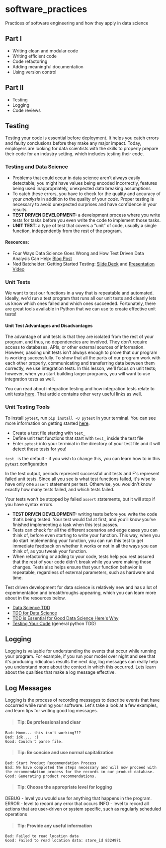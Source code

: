# software_practices
Practices of software engineering and how they apply in data science

##  Part I
* Writing clean and modular code
* Writing efficient code
* Code refactoring
* Adding meaningful documentation
* Using version control

##  Part II
* Testing
* Logging
* Code reviews


## Testing

Testing your code is essential before deployment. It helps you catch errors and faulty conclusions before they make any major impact. Today, employers are looking for data scientists with the skills to properly prepare their code for an industry setting, which includes testing their code.

### Testing and Data Science

*   Problems that could occur in data science aren’t always easily detectable; you might have values being encoded incorrectly, features being used inappropriately, unexpected data breaking assumptions
*   To catch these errors, you have to check for the quality and accuracy of your *analysis* in addition to the quality of your *code*. Proper testing is necessary to avoid unexpected surprises and have confidence in your results.
*   **TEST DRIVEN DEVELOPMENT:** a development process where you write tests for tasks before you even write the code to implement those tasks.
*   **UNIT TEST:** a type of test that covers a “unit” of code, usually a single function, independently from the rest of the program.

#### Resources:

*   Four Ways Data Science Goes Wrong and How Test Driven Data Analysis Can Help: [Blog Post](https://www.predictiveanalyticsworld.com/patimes/four-ways-data-science-goes-wrong-and-how-test-driven-data-analysis-can-help/6947/)
*   Ned Batchelder: Getting Started Testing: [Slide Deck](https://speakerdeck.com/pycon2014/getting-started-testing-by-ned-batchelder) and [Presentation Video](https://www.youtube.com/watch?v=FxSsnHeWQBY)

### Unit Tests

We want to test our functions in a way that is repeatable and automated. Ideally, we'd run a test program that runs all our unit tests and cleanly lets us know which ones failed and which ones succeeded. Fortunately, there are great tools available in Python that we can use to create effective unit tests!

#### Unit Test Advantages and Disadvantages

The advantage of unit tests is that they are isolated from the rest of your program, and thus, no dependencies are involved. They don't require access to databases, APIs, or other external sources of information. However, passing unit tests isn’t always enough to prove that our program is working successfully. To show that all the parts of our program work with each other properly, communicating and transferring data between them correctly, we use integration tests. In this lesson, we'll focus on unit tests; however, when you start building larger programs, you will want to use integration tests as well.

You can read about integration testing and how integration tests relate to unit tests [here](https://www.fullstackpython.com/integration-testing.html). That article contains other very useful links as well.

### Unit Testing Tools

To install `pytest`, run `pip install -U pytest` in your terminal. You can see more information on getting started [here](https://docs.pytest.org/en/latest/getting-started.html).

*   Create a test file starting with `test_`
*   Define unit test functions that start with `test_` inside the test file
*   Enter `pytest` into your terminal in the directory of your test file and it will detect these tests for you!

`test_` is the default \- if you wish to change this, you can learn how to in this [`pytest` configuration](https://docs.pytest.org/en/latest/customize.html)

In the test output, periods represent successful unit tests and F's represent failed unit tests. Since all you see is what test functions failed, it's wise to have only one `assert` statement per test. Otherwise, you wouldn't know exactly how many tests failed, and which tests failed.

Your tests won't be stopped by failed `assert` statements, but it will stop if you have syntax errors.


*   **TEST DRIVEN DEVELOPMENT:** writing tests before you write the code that’s being tested. Your test would fail at first, and you’ll know you’ve finished implementing a task when this test passes.
*   Tests can check for all the different scenarios and edge cases you can think of, before even starting to write your function. This way, when you do start implementing your function, you can run this test to get immediate feedback on whether it works or not in all the ways you can think of, as you tweak your function.
*   When refactoring or adding to your code, tests help you rest assured that the rest of your code didn't break while you were making those changes. Tests also helps ensure that your function behavior is repeatable, regardless of external parameters, such as hardware and time.

Test driven development for data science is relatively new and has a lot of experimentation and breakthroughs appearing, which you can learn more about in the resources below.

*   [Data Science TDD](https://www.linkedin.com/pulse/data-science-test-driven-development-sam-savage/)
*   [TDD for Data Science](http://engineering.pivotal.io/post/test-driven-development-for-data-science/)
*   [TDD is Essential for Good Data Science Here's Why](https://medium.com/@karijdempsey/test-driven-development-is-essential-for-good-data-science-heres-why-db7975a03a44)
*   [Testing Your Code](http://docs.python-guide.org/en/latest/writing/tests/) (general python TDD)

## Logging

Logging is valuable for understanding the events that occur while running your program. For example, if you run your model over night and see that it's producing ridiculous results the next day, log messages can really help you understand more about the context in which this occurred. Lets learn about the qualities that make a log message effective.

## Log Messages

Logging is the process of recording messages to describe events that have occurred while running your software. Let's take a look at a few examples, and learn tips for writing good log messages.

> #### Tip: Be professional and clear

```
Bad: Hmmm... this isn't working???
Bad: idk.... :(
Good: Couldn't parse file.

```

> #### Tip: Be concise and use normal capitalization

```
Bad: Start Product Recommendation Process
Bad: We have completed the steps necessary and will now proceed with the recommendation process for the records in our product database.
Good: Generating product recommendations.

```

> #### Tip: Choose the appropriate level for logging

DEBUG \- level you would use for anything that happens in the program.
ERROR \- level to record any error that occurs
INFO \- level to record all actions that are user\-driven or system specific, such as regularly scheduled operations

> #### Tip: Provide any useful information

```
Bad: Failed to read location data
Good: Failed to read location data: store_id 8324971
```
